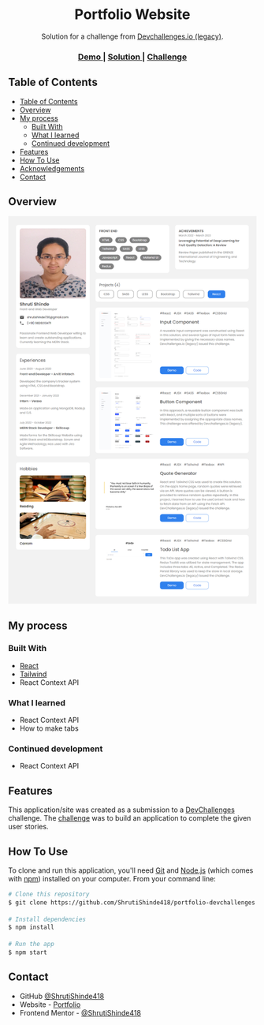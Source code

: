 <h1 align="center">Portfolio Website</h1>

<div align="center">
   Solution for a challenge from  <a href="http://legacy.devchallenges.io" target="_blank">Devchallenges.io (legacy)</a>.
</div>

<div align="center">
  <h3>
    <a href="https://portfolio-devchallenges-henna.vercel.app/">
      Demo
    </a>
    <span> | </span>
    <a href="https://github.com/ShrutiShinde418/portfolio-devchallenges">
      Solution
    </a>
    <span> | </span>
    <a href="https://legacy.devchallenges.io/challenges/5ZnOYsSXM24JWnCsNFlt">
      Challenge
    </a>
  </h3>
</div>

<!-- TABLE OF CONTENTS -->

## Table of Contents

- [Table of Contents](#table-of-contents)
- [Overview](#overview)
- [My process](#my-process)
  - [Built With](#built-with)
  - [What I learned](#what-i-learned)
  - [Continued development](#continued-development)
- [Features](#features)
- [How To Use](#how-to-use)
- [Acknowledgements](#acknowledgements)
- [Contact](#contact)

<!-- OVERVIEW -->

## Overview

![screenshot](./screenshot.png)

## My process

### Built With

- [React](https://reactjs.org/)
- [Tailwind](https://tailwindcss.com/)
- React Context API

### What I learned

- React Context API
- How to make tabs

### Continued development

- React Context API

## Features

This application/site was created as a submission to a [DevChallenges](https://legacy.devchallenges.io/paths/front-end-developer) challenge. The [challenge](https://legacy.devchallenges.io/challenges/hH6PbOHBdPm6otzw2De5) was to build an application to complete the given user stories.

## How To Use

To clone and run this application, you'll need [Git](https://git-scm.com) and [Node.js](https://nodejs.org/en/download/) (which comes with [npm](http://npmjs.com)) installed on your computer. From your command line:

```bash
# Clone this repository
$ git clone https://github.com/ShrutiShinde418/portfolio-devchallenges

# Install dependencies
$ npm install

# Run the app
$ npm start
```

## Contact

- GitHub [@ShrutiShinde418](https://github.com/ShrutiShinde418)
- Website - [Portfolio](https://portfolio-devchallenges-henna.vercel.app/)
- Frontend Mentor - [@ShrutiShinde418](https://www.frontendmentor.io/profile/ShrutiShinde418)
